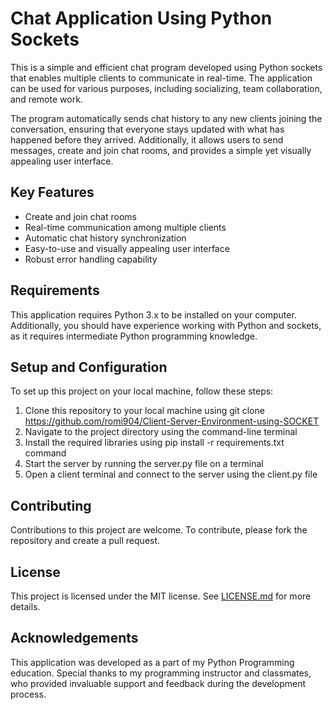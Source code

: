 

# Chat Application Using Python Sockets

This is a simple and efficient chat program developed using Python sockets that enables multiple clients to communicate in real-time. The application can be used for various purposes, including socializing, team collaboration, and remote work. 

The program automatically sends chat history to any new clients joining the conversation, ensuring that everyone stays updated with what has happened before they arrived. Additionally, it allows users to send messages, create and join chat rooms, and provides a simple yet visually appealing user interface. 

## Key Features

- Create and join chat rooms
- Real-time communication among multiple clients
- Automatic chat history synchronization 
- Easy-to-use and visually appealing user interface
- Robust error handling capability 

## Requirements

This application requires Python 3.x to be installed on your computer. Additionally, you should have experience working with Python and sockets, as it requires intermediate Python programming knowledge.

## Setup and Configuration

To set up this project on your local machine, follow these steps:

1. Clone this repository to your local machine using git clone https://github.com/romi904/Client-Server-Environment-using-SOCKET
2. Navigate to the project directory using the command-line terminal
3. Install the required libraries using pip install -r requirements.txt command
4. Start the server by running the server.py file on a terminal
5. Open a client terminal and connect to the server using the client.py file

## Contributing

Contributions to this project are welcome. To contribute, please fork the repository and create a pull request. 

## License

This project is licensed under the MIT license. See [LICENSE.md](https://github.com/romi904/Client-Server-Environment-using-SOCKET/LICENSE.md) for more details. 

## Acknowledgements

This application was developed as a part of my Python Programming education. Special thanks to my programming instructor and classmates, who provided invaluable support and feedback during the development process.


